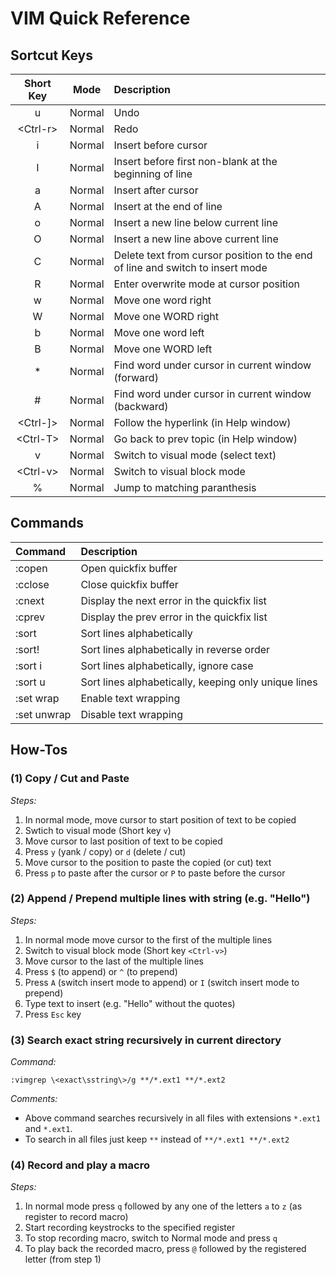 # VIM Quick Reference

## Sortcut Keys

Short Key | Mode | Description
:--------:|:----:|:-----------
u | Normal | Undo
\<Ctrl-r> | Normal | Redo
i | Normal | Insert before cursor
I | Normal | Insert before first non-blank at the beginning of line
a | Normal | Insert after cursor
A | Normal | Insert at the end of line
o | Normal | Insert a new line below current line
O | Normal | Insert a new line above current line
C | Normal | Delete text from cursor position to the end of line and switch to insert mode
R | Normal | Enter overwrite mode at cursor position
w | Normal | Move one word right
W | Normal | Move one WORD right
b | Normal | Move one word left
B | Normal | Move one WORD left
\* | Normal | Find word under cursor in current window (forward)
\# | Normal | Find word under cursor in current window (backward)
\<Ctrl-]> | Normal | Follow the hyperlink (in Help window)
\<Ctrl-T> | Normal | Go back to prev topic (in Help window)
v | Normal | Switch to visual mode (select text)
\<Ctrl-v> | Normal | Switch to visual block mode
\% | Normal | Jump to matching paranthesis

## Commands

Command | Description
:-------|:-----------
\:copen | Open quickfix buffer
\:cclose | Close quickfix buffer
\:cnext | Display the next error in the quickfix list
\:cprev | Display the prev error in the quickfix list
\:sort | Sort lines alphabetically
\:sort! | Sort lines alphabetically in reverse order
\:sort i | Sort lines alphabetically, ignore case
\:sort u | Sort lines alphabetically, keeping only unique lines
\:set wrap | Enable text wrapping
\:set unwrap | Disable text wrapping

## How-Tos

### (1) Copy / Cut and Paste
_Steps:_  
1. In normal mode, move cursor to start position of text to be copied
2. Swtich to visual mode (Short key `v`)
3. Move cursor to last position of text to be copied
4. Press `y` (yank / copy) or `d` (delete / cut)
5. Move cursor to the position to paste the copied (or cut) text
6. Press `p` to paste after the cursor or `P` to paste before the cursor

### (2) Append / Prepend multiple lines with string (e.g. "Hello")
_Steps:_  
1. In normal mode move cursor to the first of the multiple lines
2. Switch to visual block mode (Short key `<Ctrl-v>`)
3. Move cursor to the last of the multiple lines
4. Press `$` (to append) or `^` (to prepend)
5. Press `A` (switch insert mode to append) or `I` (switch insert mode to prepend)
6. Type text to insert (e.g. "Hello" without the quotes)
7. Press `Esc` key

### (3) Search exact string recursively in current directory
_Command:_
```
:vimgrep \<exact\sstring\>/g **/*.ext1 **/*.ext2
```
_Comments:_
- Above command searches recursively in all files with extensions `*.ext1` and `*.ext1`.
- To search in all files just keep `**` instead of `**/*.ext1 **/*.ext2`

### (4) Record and play a macro
_Steps:_
1. In normal mode press `q` followed by any one of the letters `a` to `z` (as register to record macro)
2. Start recording keystrocks to the specified register
3. To stop recording macro, switch to Normal mode and press `q`
4. To play back the recorded macro, press `@` followed by the registered letter (from step 1)
